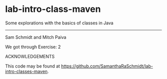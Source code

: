 # lab-intro-class-maven

Some explorations with the basics of classes in Java

---

Sam Schmidt and Mitch Paiva

We got through Exercise: 2 

ACKNOWLEDGEMENTS

This code may be found at <https://github.com/SamanthaRaSchmidt/lab-intro-classes-maven>.
